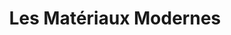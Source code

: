 ---
title: "Les Matériaux Modernes"
url: /saint-germain-en-laye/les-materiaux-modernes/
shop: Eisenwaren
---